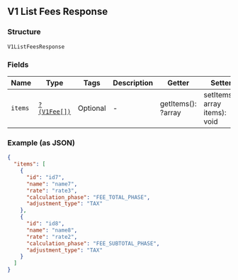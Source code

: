 ## V1 List Fees Response

### Structure

`V1ListFeesResponse`

### Fields

| Name | Type | Tags | Description | Getter | Setter |
|  --- | --- | --- | --- | --- | --- |
| `items` | [`?(V1Fee[])`](/doc/models/v1-fee.md) | Optional | -  | getItems(): ?array | setItems(?array items): void |

### Example (as JSON)

```json
{
  "items": [
    {
      "id": "id7",
      "name": "name7",
      "rate": "rate3",
      "calculation_phase": "FEE_TOTAL_PHASE",
      "adjustment_type": "TAX"
    },
    {
      "id": "id8",
      "name": "name8",
      "rate": "rate2",
      "calculation_phase": "FEE_SUBTOTAL_PHASE",
      "adjustment_type": "TAX"
    }
  ]
}
```

